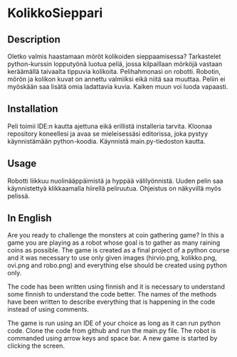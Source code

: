 # KolikkoSieppari

## Description
Oletko valmis haastamaan möröt kolikoiden sieppaamisessa? Tarkastelet python-kurssin lopputyönä luotua peliä, jossa kilpaillaan mörköjä vastaan keräämällä taivaalta tippuvia kolikoita. Pelihahmonasi on robotti. Robotin, mörön ja kolikon kuvat on annettu valmiiksi eikä niitä saa muuttaa. Peliin ei myöskään saa lisätä omia ladattavia kuvia. Kaiken muun voi luoda vapaasti.

## Installation
Peli toimii IDE:n kautta ajettuna eikä erillistä installeria tarvita. Kloonaa repository koneellesi ja avaa se mieleisessäsi editorissa, joka pystyy käynnistämään python-koodia. Käynnistä main.py-tiedoston kautta.

## Usage
Robotti liikkuu nuolinääppäimistä ja hyppää välilyönnistä. Uuden pelin saa käynnistettyä klikkaamalla hiirellä peliruutua. Ohjeistus on näkyvillä myös pelissä.

## In English
Are you ready to challenge the monsters at coin gathering game? In this a game you are playing as a robot whose goal is to gather as many raining coins as possible. The game is created as a final project of a python course and it was necessary to use only given images (hirvio.png, kolikko.png, ovi.png and robo.png) and everything else should be created using python only.

The code has been written using finnish and it is necessary to understand some finnish to understand the code better. The names of the methods have been written to describe everything that is happening in the code instead of using comments.

The game is run using an IDE of your choice as long as it can run python code. Clone the code from github and run the main.py file. The robot is commanded using arrow keys and space bar. A new game is started by clicking the screen.

